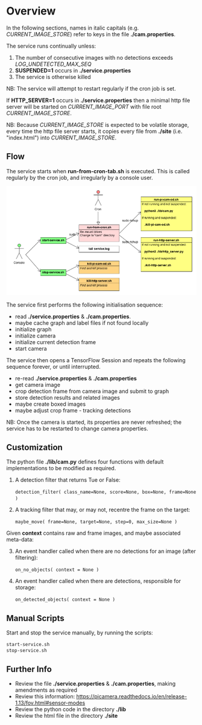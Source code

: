 # Overview

In the following sections, names in italic capitals (e.g. *CURRENT_IMAGE_STORE*) refer to keys in the file **./cam.properties**.

The service runs continually unless:

1. The number of consecutive images with no detections exceeds *LOG_UNDETECTED_MAX_SEQ*
2. **SUSPENDED=1** occurs in **./service.properties**
3. The service is otherwise killed

NB: The service will attempt to restart regularly if the cron job is set.

If **HTTP_SERVER=1** occurs in **./service.properties** then a minimal http file server will be started on *CURRENT_IMAGE_PORT* with file root *CURRENT_IMAGE_STORE*.

NB: Because *CURRENT_IMAGE_STORE* is expected to be volatile storage, 
every time the http file server starts, 
it copies every file from **./site** (i.e. "index.html") into *CURRENT_IMAGE_STORE*.


## Flow
The service starts when **run-from-cron-tab.sh** is executed. 
This is called regularly by the cron job, and irregularly by a console user.

![actors](actors.png)

The service first performs the following initialisation sequence:

* read **./service.properties** & **./cam.properties**.
* maybe cache graph and label files if not found locally
* initialize graph
* initialize camera
* initialize current detection frame
* start camera

The service then opens a TensorFlow Session and repeats the following sequence forever, or until interrupted.

* re-read **./service.properties** & **./cam.properties**
* get camera image
* crop detection frame from camera image and submit to graph
* store detection results and related images
* maybe create boxed images
* maybe adjust crop frame - tracking detections

NB: Once the camera is started, its properties are never refreshed; the service has to be restarted to change camera properties.

 
## Customization
The python file **./lib/cam.py** defines four functions with default implementations to be modified as required.

1. A detection filter that returns Tue or False:
 
    `detection_filter( class_name=None, score=None, box=None, frame=None )`

2. A tracking filter that may, or may not, recentre the frame on the target:

    `maybe_move( frame=None, target=None, step=0, max_size=None )`

Given **context** contains raw and frame images, and maybe associated meta-data:

3. An event handler called when there are no detections for an image (after filtering):

    `on_no_objects( context = None )`
    
4. An event handler called when there are detections, responsible for storage:

    `on_detected_objects( context = None )`


    
## Manual Scripts
Start and stop the service manually, by running the scripts:

    start-service.sh
    stop-service.sh

    
## Further Info
* Review the file **./service.properties** & **./cam.properties**, making amendments as required
* Review this information: https://picamera.readthedocs.io/en/release-1.13/fov.html#sensor-modes
* Review the python code in the directory **./lib**
* Review the html file in the directory **./site**


